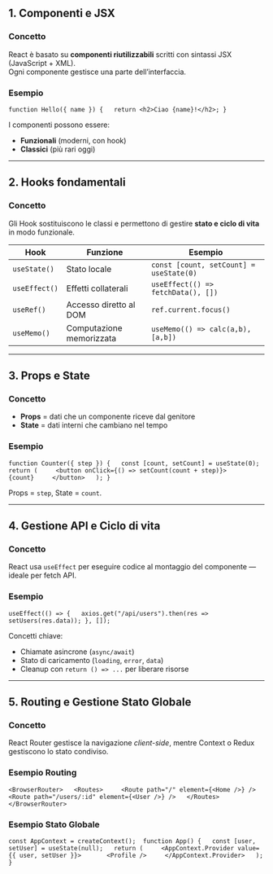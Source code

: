 ## 1. **Componenti e JSX**

### Concetto

React è basato su **componenti riutilizzabili** scritti con sintassi JSX (JavaScript + XML).  
Ogni componente gestisce una parte dell’interfaccia.

###  Esempio

`function Hello({ name }) {   return <h2>Ciao {name}!</h2>; }`

 I componenti possono essere:
- **Funzionali** (moderni, con hook)
- **Classici** (più rari oggi)

---

## 2. **Hooks fondamentali**

### Concetto

Gli Hook sostituiscono le classi e permettono di gestire **stato e ciclo di vita** in modo funzionale.

|Hook|Funzione|Esempio|
|---|---|---|
|`useState()`|Stato locale|`const [count, setCount] = useState(0)`|
|`useEffect()`|Effetti collaterali|`useEffect(() => fetchData(), [])`|
|`useRef()`|Accesso diretto al DOM|`ref.current.focus()`|
|`useMemo()`|Computazione memorizzata|`useMemo(() => calc(a,b), [a,b])`|

---

## 3. **Props e State**

### Concetto

- **Props** = dati che un componente riceve dal genitore
- **State** = dati interni che cambiano nel tempo

### Esempio

`function Counter({ step }) {   const [count, setCount] = useState(0);   return (     <button onClick={() => setCount(count + step)}>       {count}     </button>   ); }`

 Props = `step`, State = `count`.

---

## 4. **Gestione API e Ciclo di vita**

### Concetto

React usa `useEffect` per eseguire codice al montaggio del componente — ideale per fetch API.

### Esempio

`useEffect(() => {   axios.get("/api/users").then(res => setUsers(res.data)); }, []);`

 Concetti chiave:
- Chiamate asincrone (`async/await`)
- Stato di caricamento (`loading`, `error`, `data`)
- Cleanup con `return () => ...` per liberare risorse

---

## 5. **Routing e Gestione Stato Globale**

### Concetto

React Router gestisce la navigazione _client-side_, mentre Context o Redux gestiscono lo stato condiviso.

### Esempio Routing

`<BrowserRouter>   <Routes>     <Route path="/" element={<Home />} />     <Route path="/users/:id" element={<User />} />   </Routes> </BrowserRouter>`

### Esempio Stato Globale

`const AppContext = createContext();  function App() {   const [user, setUser] = useState(null);   return (     <AppContext.Provider value={{ user, setUser }}>       <Profile />     </AppContext.Provider>   ); }`